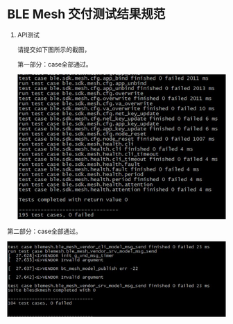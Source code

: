# BLE Mesh 交付测试结果规范

1. API测试

   请提交如下图所示的截图，

   第一部分：case全部通过。
   
   ![](api_result.jpg)

第二部分：case全部通过。

![](api_result2.jpg)